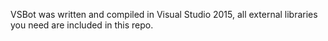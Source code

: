 VSBot was written and compiled in Visual Studio 2015, all external libraries you need are included in this repo.
